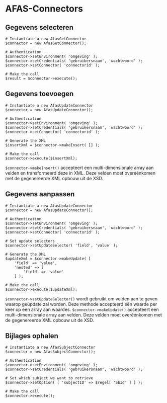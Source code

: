 # AFAS-Connectors

## Gegevens selecteren
```
# Instantiate a new AfasGetConnector
$connector = new AfasGetConnector();

# Authentication
$connector->setEnvironment( 'omgeving' );
$connector->setCredentials( 'gebruikersnaam', 'wachtwoord' );
$connector->setConnector( 'connectorid' );

# Make the call
$result = $connector->execute();
```
## Gegevens toevoegen
```
# Instantiate a new AfasUpdateConnector
$connector = new AfasUpdateConnector();

# Authentication
$connector->setEnvironment( 'omgeving' );
$connector->setCredentials( 'gebruikersnaam', 'wachtwoord' );
$connector->setConnector( 'connectorid' );

# Generate the XML
$insertXml = $connector->makeInsert( [] );

# Make the call
$connector->execute($insertXml);
```
`$connector->makeInsert()` accepteert een multi-dimensionale array aan velden en transformeerd deze in XML. Deze velden moet overéénkomen met de gegenereerde XML opbouw uit de XSD.
## Gegevens aanpassen
```
# Instantiate a new AfasUpdateConnector
$connector = new AfasUpdateConnector();

# Authentication
$connector->setEnvironment( 'omgeving' );
$connector->setCredentials( 'gebruikersnaam', 'wachtwoord' );
$connector->setConnector( 'connectorid' );

# Set update selectors
$connector->setUpdateSelector( 'field', 'value' );

# Generate the XML
$updateXml = $connector->makeUpdate( [
	'field' => 'value',
	'nested' => [
		'field' => 'value'
	] );

# Make the call
$connector->execute($updateXml);
```
`$connector->setUpdateSelector()` wordt gebruikt om velden aan te geven waarop geüpdate zal worden. Deze methode accepteerd één waarde per keer op een array aan waardes.
`$connector->makeUpdate()` accepteert een multi-dimensionale array aan velden. Deze velden moet overéénkomen met de gegenereerde XML opbouw uit de XSD.
## Bijlages ophalen
```
# Instantiate a new AfasSubjectConnector
$connector = new AfasSubjectConnector();

# Authentication
$connector->setEnvironment( 'omgeving' );
$connector->setCredentials( 'gebruikersnaam', 'wachtwoord' );

# Set which subject we want to retrieve
$connector->setOption( [ 'subjectID' => $regel[ 'SbId' ] ] );

# Make the call
$connector->execute();
```